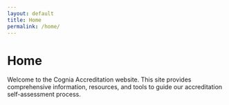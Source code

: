 ```yaml
---
layout: default
title: Home
permalink: /home/
---
```

# Home

Welcome to the Cognia Accreditation website. This site provides comprehensive information, resources, and tools to guide our accreditation self-assessment process. 